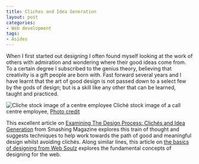 ```yaml
---
title: Cliches and Idea Generation
layout: post
categories:
- Web development
tags:
- Asides
---
```


When I first started out designing I often found myself looking at the work of others with admiration and wondering where their good ideas come from. To a certain degree I subscribed to the genius theory, believing that creativity is a gift people are born with. Fast forward several years and I have learnt that the art of good design is not passed down to a select few by the gods of design; but is a skill like any other that can be learned, taught and practiced.

![Cliche stock image of a centre employee](http://www.waynemoir.com/wp-content/uploads/2011/03/call-centre-woman.jpg)
Cliché stock image of a call centre employee, [Photo credit](http://www.flickr.com/photos/stickergiant/5226802153/)

This excellent article on [Examining The Design Process: Clichés and Idea Generation](http://www.smashingmagazine.com/2011/02/21/clich-s-and-idea-generation-how-to-turn-clich-in-a-successful-visual-solution/) from Smashing Magazine explores this train of thought and suggests techniques to help work towards the path of good and meaningful design whilst avoiding clichés. Along similar lines, this article on [the basics of designing from Web Soulz](http://websoulz.com/eat-breath-and-live-design-learn-the-basics-of-designing/) explores the fundamental concepts of designing for the web.